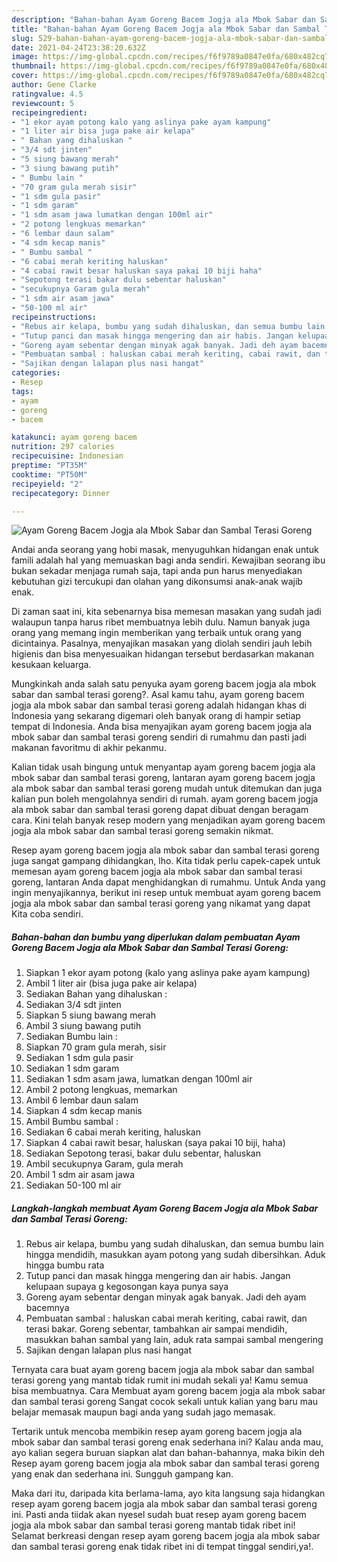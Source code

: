 ```yaml
---
description: "Bahan-bahan Ayam Goreng Bacem Jogja ala Mbok Sabar dan Sambal Terasi Goreng Sederhana dan Mudah Dibuat"
title: "Bahan-bahan Ayam Goreng Bacem Jogja ala Mbok Sabar dan Sambal Terasi Goreng Sederhana dan Mudah Dibuat"
slug: 529-bahan-bahan-ayam-goreng-bacem-jogja-ala-mbok-sabar-dan-sambal-terasi-goreng-sederhana-dan-mudah-dibuat
date: 2021-04-24T23:38:20.632Z
image: https://img-global.cpcdn.com/recipes/f6f9789a0847e0fa/680x482cq70/ayam-goreng-bacem-jogja-ala-mbok-sabar-dan-sambal-terasi-goreng-foto-resep-utama.jpg
thumbnail: https://img-global.cpcdn.com/recipes/f6f9789a0847e0fa/680x482cq70/ayam-goreng-bacem-jogja-ala-mbok-sabar-dan-sambal-terasi-goreng-foto-resep-utama.jpg
cover: https://img-global.cpcdn.com/recipes/f6f9789a0847e0fa/680x482cq70/ayam-goreng-bacem-jogja-ala-mbok-sabar-dan-sambal-terasi-goreng-foto-resep-utama.jpg
author: Gene Clarke
ratingvalue: 4.5
reviewcount: 5
recipeingredient:
- "1 ekor ayam potong kalo yang aslinya pake ayam kampung"
- "1 liter air bisa juga pake air kelapa"
- " Bahan yang dihaluskan "
- "3/4 sdt jinten"
- "5 siung bawang merah"
- "3 siung bawang putih"
- " Bumbu lain "
- "70 gram gula merah sisir"
- "1 sdm gula pasir"
- "1 sdm garam"
- "1 sdm asam jawa lumatkan dengan 100ml air"
- "2 potong lengkuas memarkan"
- "6 lembar daun salam"
- "4 sdm kecap manis"
- " Bumbu sambal "
- "6 cabai merah keriting haluskan"
- "4 cabai rawit besar haluskan saya pakai 10 biji haha"
- "Sepotong terasi bakar dulu sebentar haluskan"
- "secukupnya Garam gula merah"
- "1 sdm air asam jawa"
- "50-100 ml air"
recipeinstructions:
- "Rebus air kelapa, bumbu yang sudah dihaluskan, dan semua bumbu lain hingga mendidih, masukkan ayam potong yang sudah dibersihkan. Aduk hingga bumbu rata"
- "Tutup panci dan masak hingga mengering dan air habis. Jangan kelupaan supaya g kegosongan kaya punya saya"
- "Goreng ayam sebentar dengan minyak agak banyak. Jadi deh ayam bacemnya"
- "Pembuatan sambal : haluskan cabai merah keriting, cabai rawit, dan terasi bakar. Goreng sebentar, tambahkan air sampai mendidih, masukkan bahan sambal yang lain, aduk rata sampai sambal mengering"
- "Sajikan dengan lalapan plus nasi hangat"
categories:
- Resep
tags:
- ayam
- goreng
- bacem

katakunci: ayam goreng bacem 
nutrition: 297 calories
recipecuisine: Indonesian
preptime: "PT35M"
cooktime: "PT50M"
recipeyield: "2"
recipecategory: Dinner

---
```



![Ayam Goreng Bacem Jogja ala Mbok Sabar dan Sambal Terasi Goreng](https://img-global.cpcdn.com/recipes/f6f9789a0847e0fa/680x482cq70/ayam-goreng-bacem-jogja-ala-mbok-sabar-dan-sambal-terasi-goreng-foto-resep-utama.jpg)

Andai anda seorang yang hobi masak, menyuguhkan hidangan enak untuk famili adalah hal yang memuaskan bagi anda sendiri. Kewajiban seorang ibu bukan sekadar menjaga rumah saja, tapi anda pun harus menyediakan kebutuhan gizi tercukupi dan olahan yang dikonsumsi anak-anak wajib enak.

Di zaman  saat ini, kita sebenarnya bisa memesan masakan yang sudah jadi walaupun tanpa harus ribet membuatnya lebih dulu. Namun banyak juga orang yang memang ingin memberikan yang terbaik untuk orang yang dicintainya. Pasalnya, menyajikan masakan yang diolah sendiri jauh lebih higienis dan bisa menyesuaikan hidangan tersebut berdasarkan makanan kesukaan keluarga. 



Mungkinkah anda salah satu penyuka ayam goreng bacem jogja ala mbok sabar dan sambal terasi goreng?. Asal kamu tahu, ayam goreng bacem jogja ala mbok sabar dan sambal terasi goreng adalah hidangan khas di Indonesia yang sekarang digemari oleh banyak orang di hampir setiap tempat di Indonesia. Anda bisa menyajikan ayam goreng bacem jogja ala mbok sabar dan sambal terasi goreng sendiri di rumahmu dan pasti jadi makanan favoritmu di akhir pekanmu.

Kalian tidak usah bingung untuk menyantap ayam goreng bacem jogja ala mbok sabar dan sambal terasi goreng, lantaran ayam goreng bacem jogja ala mbok sabar dan sambal terasi goreng mudah untuk ditemukan dan juga kalian pun boleh mengolahnya sendiri di rumah. ayam goreng bacem jogja ala mbok sabar dan sambal terasi goreng dapat dibuat dengan beragam cara. Kini telah banyak resep modern yang menjadikan ayam goreng bacem jogja ala mbok sabar dan sambal terasi goreng semakin nikmat.

Resep ayam goreng bacem jogja ala mbok sabar dan sambal terasi goreng juga sangat gampang dihidangkan, lho. Kita tidak perlu capek-capek untuk memesan ayam goreng bacem jogja ala mbok sabar dan sambal terasi goreng, lantaran Anda dapat menghidangkan di rumahmu. Untuk Anda yang ingin menyajikannya, berikut ini resep untuk membuat ayam goreng bacem jogja ala mbok sabar dan sambal terasi goreng yang nikamat yang dapat Kita coba sendiri.

<!--inarticleads1-->

##### Bahan-bahan dan bumbu yang diperlukan dalam pembuatan Ayam Goreng Bacem Jogja ala Mbok Sabar dan Sambal Terasi Goreng:

1. Siapkan 1 ekor ayam potong (kalo yang aslinya pake ayam kampung)
1. Ambil 1 liter air (bisa juga pake air kelapa)
1. Sediakan  Bahan yang dihaluskan :
1. Sediakan 3/4 sdt jinten
1. Siapkan 5 siung bawang merah
1. Ambil 3 siung bawang putih
1. Sediakan  Bumbu lain :
1. Siapkan 70 gram gula merah, sisir
1. Sediakan 1 sdm gula pasir
1. Sediakan 1 sdm garam
1. Sediakan 1 sdm asam jawa, lumatkan dengan 100ml air
1. Ambil 2 potong lengkuas, memarkan
1. Ambil 6 lembar daun salam
1. Siapkan 4 sdm kecap manis
1. Ambil  Bumbu sambal :
1. Sediakan 6 cabai merah keriting, haluskan
1. Siapkan 4 cabai rawit besar, haluskan (saya pakai 10 biji, haha)
1. Sediakan Sepotong terasi, bakar dulu sebentar, haluskan
1. Ambil secukupnya Garam, gula merah
1. Ambil 1 sdm air asam jawa
1. Sediakan 50-100 ml air




<!--inarticleads2-->

##### Langkah-langkah membuat Ayam Goreng Bacem Jogja ala Mbok Sabar dan Sambal Terasi Goreng:

1. Rebus air kelapa, bumbu yang sudah dihaluskan, dan semua bumbu lain hingga mendidih, masukkan ayam potong yang sudah dibersihkan. Aduk hingga bumbu rata
1. Tutup panci dan masak hingga mengering dan air habis. Jangan kelupaan supaya g kegosongan kaya punya saya
1. Goreng ayam sebentar dengan minyak agak banyak. Jadi deh ayam bacemnya
1. Pembuatan sambal : haluskan cabai merah keriting, cabai rawit, dan terasi bakar. Goreng sebentar, tambahkan air sampai mendidih, masukkan bahan sambal yang lain, aduk rata sampai sambal mengering
1. Sajikan dengan lalapan plus nasi hangat




Ternyata cara buat ayam goreng bacem jogja ala mbok sabar dan sambal terasi goreng yang mantab tidak rumit ini mudah sekali ya! Kamu semua bisa membuatnya. Cara Membuat ayam goreng bacem jogja ala mbok sabar dan sambal terasi goreng Sangat cocok sekali untuk kalian yang baru mau belajar memasak maupun bagi anda yang sudah jago memasak.

Tertarik untuk mencoba membikin resep ayam goreng bacem jogja ala mbok sabar dan sambal terasi goreng enak sederhana ini? Kalau anda mau, ayo kalian segera buruan siapkan alat dan bahan-bahannya, maka bikin deh Resep ayam goreng bacem jogja ala mbok sabar dan sambal terasi goreng yang enak dan sederhana ini. Sungguh gampang kan. 

Maka dari itu, daripada kita berlama-lama, ayo kita langsung saja hidangkan resep ayam goreng bacem jogja ala mbok sabar dan sambal terasi goreng ini. Pasti anda tiidak akan nyesel sudah buat resep ayam goreng bacem jogja ala mbok sabar dan sambal terasi goreng mantab tidak ribet ini! Selamat berkreasi dengan resep ayam goreng bacem jogja ala mbok sabar dan sambal terasi goreng enak tidak ribet ini di tempat tinggal sendiri,ya!.

